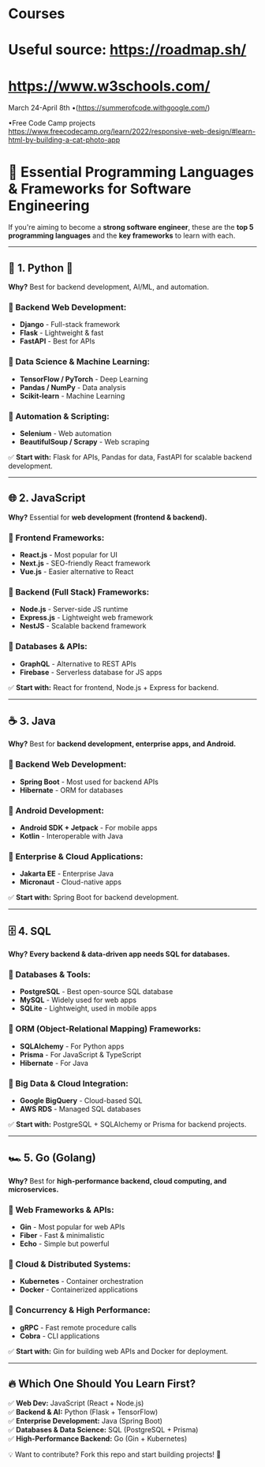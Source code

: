 # Courses
# Useful source: https://roadmap.sh/
# https://www.w3schools.com/


March 24-April 8th 
•(https://summerofcode.withgoogle.com/)


•Free Code Camp projects
https://www.freecodecamp.org/learn/2022/responsive-web-design/#learn-html-by-building-a-cat-photo-app






#
#
#
# 📌 Essential Programming Languages & Frameworks for Software Engineering

If you're aiming to become a **strong software engineer**, these are the **top 5 programming languages** and the **key frameworks** to learn with each.

---

## 🚀 1. Python 🐍
**Why?** Best for backend development, AI/ML, and automation.

### 🔹 Backend Web Development:
- **Django** - Full-stack framework
- **Flask** - Lightweight & fast
- **FastAPI** - Best for APIs

### 🔹 Data Science & Machine Learning:
- **TensorFlow / PyTorch** - Deep Learning
- **Pandas / NumPy** - Data analysis
- **Scikit-learn** - Machine Learning

### 🔹 Automation & Scripting:
- **Selenium** - Web automation
- **BeautifulSoup / Scrapy** - Web scraping

✅ **Start with:** Flask for APIs, Pandas for data, FastAPI for scalable backend development.

---

## 🌐 2. JavaScript  
**Why?** Essential for **web development (frontend & backend).**

### 🔹 Frontend Frameworks:
- **React.js** - Most popular for UI
- **Next.js** - SEO-friendly React framework
- **Vue.js** - Easier alternative to React

### 🔹 Backend (Full Stack) Frameworks:
- **Node.js** - Server-side JS runtime
- **Express.js** - Lightweight web framework
- **NestJS** - Scalable backend framework

### 🔹 Databases & APIs:
- **GraphQL** - Alternative to REST APIs
- **Firebase** - Serverless database for JS apps

✅ **Start with:** React for frontend, Node.js + Express for backend.

---

## ☕ 3. Java
**Why?** Best for **backend development, enterprise apps, and Android.**

### 🔹 Backend Web Development:
- **Spring Boot** - Most used for backend APIs
- **Hibernate** - ORM for databases

### 🔹 Android Development:
- **Android SDK + Jetpack** - For mobile apps
- **Kotlin** - Interoperable with Java

### 🔹 Enterprise & Cloud Applications:
- **Jakarta EE** - Enterprise Java
- **Micronaut** - Cloud-native apps

✅ **Start with:** Spring Boot for backend development.

---

## 🗄️ 4. SQL
**Why?** **Every backend & data-driven app needs SQL for databases.**

### 🔹 Databases & Tools:
- **PostgreSQL** - Best open-source SQL database
- **MySQL** - Widely used for web apps
- **SQLite** - Lightweight, used in mobile apps

### 🔹 ORM (Object-Relational Mapping) Frameworks:
- **SQLAlchemy** - For Python apps
- **Prisma** - For JavaScript & TypeScript
- **Hibernate** - For Java

### 🔹 Big Data & Cloud Integration:
- **Google BigQuery** - Cloud-based SQL
- **AWS RDS** - Managed SQL databases

✅ **Start with:** PostgreSQL + SQLAlchemy or Prisma for backend projects.

---

## 🏎️ 5. Go (Golang)
**Why?** Best for **high-performance backend, cloud computing, and microservices.**

### 🔹 Web Frameworks & APIs:
- **Gin** - Most popular for web APIs
- **Fiber** - Fast & minimalistic
- **Echo** - Simple but powerful

### 🔹 Cloud & Distributed Systems:
- **Kubernetes** - Container orchestration
- **Docker** - Containerized applications

### 🔹 Concurrency & High Performance:
- **gRPC** - Fast remote procedure calls
- **Cobra** - CLI applications

✅ **Start with:** Gin for building web APIs and Docker for deployment.

---

## 🔥 Which One Should You Learn First?  
✅ **Web Dev:** JavaScript (React + Node.js)  
✅ **Backend & AI:** Python (Flask + TensorFlow)  
✅ **Enterprise Development:** Java (Spring Boot)  
✅ **Databases & Data Science:** SQL (PostgreSQL + Prisma)  
✅ **High-Performance Backend:** Go (Gin + Kubernetes)  

💡 Want to contribute? Fork this repo and start building projects! 🚀

